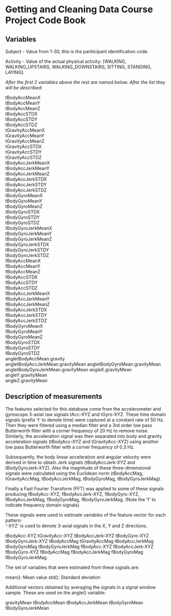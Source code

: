 # Getting and Cleaning Data Course Project Code Book

## Variables

Subject - Value from 1-30, this is the pariticipant identification code.

Activity - Value of the actual physical activity: [WALKING, WALKING_UPSTAIRS, WALKING_DOWNSTAIRS, SITTING, STANDING, LAYING].

*After the first 2 variables above the rest are named below.  After the list they will be described:*
                        
tBodyAccMeanX                      
tBodyAccMeanY                     
tBodyAccMeanZ                      
tBodyAccSTDX                       
tBodyAccSTDY                       
tBodyAccSTDZ                      
tGravityAccMeanX                   
tGravityAccMeanY                   
tGravityAccMeanZ                   
tGravityAccSTDX                   
tGravityAccSTDY                    
tGravityAccSTDZ                    
tBodyAccJerkMeanX                  
tBodyAccJerkMeanY                 
tBodyAccJerkMeanZ                  
tBodyAccJerkSTDX                   
tBodyAccJerkSTDY                   
tBodyAccJerkSTDZ                  
tBodyGyroMeanX                     
tBodyGyroMeanY                     
tBodyGyroMeanZ                     
tBodyGyroSTDX                     
tBodyGyroSTDY                      
tBodyGyroSTDZ                      
tBodyGyroJerkMeanX                 
tBodyGyroJerkMeanY                
tBodyGyroJerkMeanZ                 
tBodyGyroJerkSTDX                  
tBodyGyroJerkSTDY                  
tBodyGyroJerkSTDZ                 
fBodyAccMeanX                      
fBodyAccMeanY                      
fBodyAccMeanZ                      
fBodyAccSTDX                      
fBodyAccSTDY                       
fBodyAccSTDZ                       
fBodyAccJerkMeanX                  
fBodyAccJerkMeanY                 
fBodyAccJerkMeanZ                  
fBodyAccJerkSTDX                   
fBodyAccJerkSTDY                   
fBodyAccJerkSTDZ                  
fBodyGyroMeanX                     
fBodyGyroMeanY                     
fBodyGyroMeanZ                     
fBodyGyroSTDX                     
fBodyGyroSTDY                      
fBodyGyroSTDZ                      
angletBodyAccMean.gravity          
angletBodyAccJerkMean.gravityMean 
angletBodyGyroMean.gravityMean     
angletBodyGyroJerkMean.gravityMean 
angleX.gravityMean                 
angleY.gravityMean                
angleZ.gravityMean

## Description of measurements

The features selected for this database come from the accelerometer and gyroscope 3-axial raw signals tAcc-XYZ and tGyro-XYZ. These time domain signals (prefix 't' to denote time) were captured at a constant rate of 50 Hz. Then they were filtered using a median filter and a 3rd order low pass Butterworth filter with a corner frequency of 20 Hz to remove noise. Similarly, the acceleration signal was then separated into body and gravity acceleration signals (tBodyAcc-XYZ and tGravityAcc-XYZ) using another low pass Butterworth filter with a corner frequency of 0.3 Hz. 

Subsequently, the body linear acceleration and angular velocity were derived in time to obtain Jerk signals (tBodyAccJerk-XYZ and tBodyGyroJerk-XYZ). Also the magnitude of these three-dimensional signals were calculated using the Euclidean norm (tBodyAccMag, tGravityAccMag, tBodyAccJerkMag, tBodyGyroMag, tBodyGyroJerkMag). 

Finally a Fast Fourier Transform (FFT) was applied to some of these signals producing fBodyAcc-XYZ, fBodyAccJerk-XYZ, fBodyGyro-XYZ, fBodyAccJerkMag, fBodyGyroMag, fBodyGyroJerkMag. (Note the 'f' to indicate frequency domain signals). 

These signals were used to estimate variables of the feature vector for each pattern:  
'-XYZ' is used to denote 3-axial signals in the X, Y and Z directions.

tBodyAcc-XYZ
tGravityAcc-XYZ
tBodyAccJerk-XYZ
tBodyGyro-XYZ
tBodyGyroJerk-XYZ
tBodyAccMag
tGravityAccMag
tBodyAccJerkMag
tBodyGyroMag
tBodyGyroJerkMag
fBodyAcc-XYZ
fBodyAccJerk-XYZ
fBodyGyro-XYZ
fBodyAccMag
fBodyAccJerkMag
fBodyGyroMag
fBodyGyroJerkMag

The set of variables that were estimated from these signals are: 

mean(): Mean value
std(): Standard deviation


Additional vectors obtained by averaging the signals in a signal window sample. These are used on the angle() variable:

gravityMean
tBodyAccMean
tBodyAccJerkMean
tBodyGyroMean
tBodyGyroJerkMean